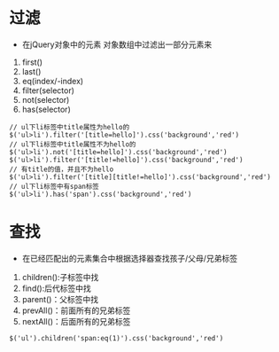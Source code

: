 # 过滤
- 在jQuery对象中的元素 对象数组中过滤出一部分元素来
1. first()
2. last()
3. eq(index/-index)
4. filter(selector)
5. not(selector)
6. has(selector)

```
// ul下li标签中title属性为hello的
$('ul>li').filter('[title=hello]').css('background','red')
// ul下li标签中title属性不为hello的
$('ul>li').not('[title=hello]').css('background','red')
$('ul>li').filter('[title!=hello]').css('background','red')
// 有title的值，并且不为hello
$('ul>li').filter('[title][title!=hello]').css('background','red')
// ul下li标签中有span标签
$('ul>li').has('span').css('background','red')
```
# 查找
- 在已经匹配出的元素集合中根据选择器查找孩子/父母/兄弟标签
1. children():子标签中找
2. find():后代标签中找
3. parent()：父标签中找
4. prevAll()：前面所有的兄弟标签
5. nextAll()：后面所有的兄弟标签
```
$('ul').children('span:eq(1)').css('background','red')
```
